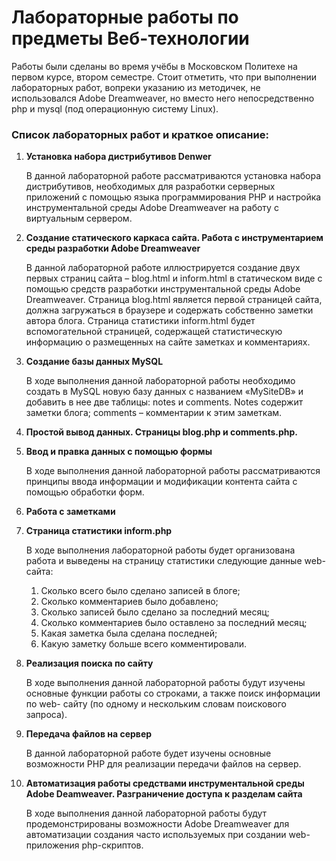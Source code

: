 # Лабораторные работы по предметы Веб-технологии

Работы были сделаны во время учёбы в Московском Политехе на первом
курсе, втором семестре. Стоит отметить, что при выполнении
лабораторных работ, вопреки указанию из методичек, не использовался
Adobe Dreamweaver, но вместо него непосредственно php и mysql (под
операционную систему Linux).

### Список лабораторных работ и краткое описание:

1. **Установка набора дистрибутивов Denwer**

	В данной лабораторной работе рассматриваются установка набора
	дистрибутивов, необходимых для разработки серверных приложений с
	помощью языка программирования PHP и настройка инструментальной
	среды Adobe Dreamweaver на работу с виртуальным сервером.

2. **Создание статического каркаса сайта. Работа с инструментарием среды разработки Adobe Dreamweaver**

	В данной лабораторной работе иллюстрируется создание двух первых
	страниц сайта – blog.html и inform.html в статическом виде с помощью
	средств разработки инструментальной среды Adobe Dreamweaver. Страница
	blog.html является первой страницей сайта, должна загружаться в браузере и
	содержать собственно заметки автора блога. Страница статистики
	inform.html будет вспомогательной страницей, содержащей статистическую
	информацию о размещенных на сайте заметках и комментариях.

3. **Создание базы данных MySQL**

	В ходе выполнения данной лабораторной работы необходимо создать в
	MySQL новую базу данных с названием «MySiteDB» и добавить в нее две
	таблицы: notes и comments. Notes содержит заметки блога; comments –
	комментарии к этим заметкам.

4. **Простой вывод данных. Страницы blog.php и comments.php.**

5. **Ввод и правка данных с помощью формы**

	В ходе выполнения данной лабораторной работы рассматриваются
	принципы ввода информации и модификации контента сайта с помощью
	обработки форм.

6. **Работа с заметками**

7. **Страница статистики inform.php**

	В ходе выполнения лабораторной работы будет организована работа и
	выведены на страницу статистики следующие данные web-сайта:
	
	1. Сколько всего было сделано записей в блоге;
	2. Сколько комментариев было добавлено;
	3. Сколько записей было сделано за последний месяц;
	4. Сколько комментариев было оставлено за последний месяц;
	5. Какая заметка была сделана последней;
	6. Какую заметку больше всего комментировали.

8. **Реализация поиска по сайту**

	В ходе выполнения данной лабораторной работы будут изучены
	основные функции работы со строками, а также поиск информации по web-
	сайту (по одному и нескольким словам поискового запроса).

9. **Передача файлов на сервер**

	В данной лабораторной работе будет изучены основные возможности
	PHP для реализации передачи файлов на сервер.

10. **Автоматизация работы средствами инструментальной среды Adobe Deamweaver. Разграничение доступа к разделам сайта**

	В ходе выполнения данной лабораторной работы будут
	продемонстрированы возможности Adobe Dreamweaver для автоматизации
	создания часто используемых при создании web-приложения php-скриптов.
